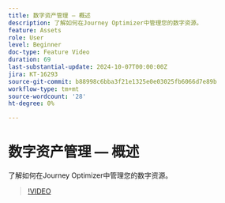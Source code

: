 ```yaml
---
title: 数字资产管理 — 概述
description: 了解如何在Journey Optimizer中管理您的数字资源。
feature: Assets
role: User
level: Beginner
doc-type: Feature Video
duration: 69
last-substantial-update: 2024-10-07T00:00:00Z
jira: KT-16293
source-git-commit: b88998c6bba3f21e1325e0e03025fb6066d7e89b
workflow-type: tm+mt
source-wordcount: '28'
ht-degree: 0%

---
```



# 数字资产管理 — 概述

了解如何在Journey Optimizer中管理您的数字资源。

>[!VIDEO](https://video.tv.adobe.com/v/3432674/?learn=on)
